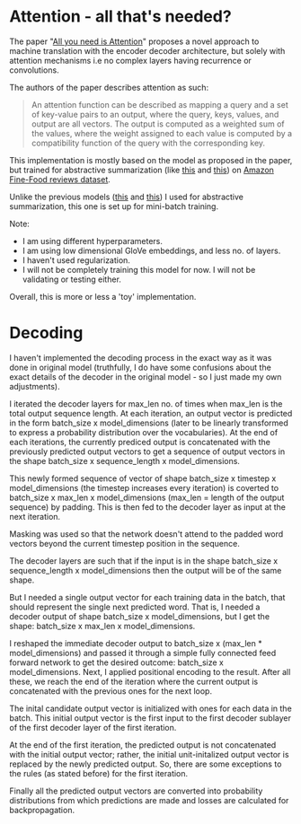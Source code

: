 # Attention - all that's needed?

The paper "[All you need is Attention](https://arxiv.org/abs/1706.03762)" proposes a novel approach to machine translation with the encoder decoder architecture, but solely with attention mechanisms i.e no complex layers having recurrence or convolutions.

The authors of the paper describes attention as such:

>An attention function can be described as mapping a query and a set of key-value pairs to an output,
>where the query, keys, values, and output are all vectors. The output is computed as a weighted sum
>of the values, where the weight assigned to each value is computed by a compatibility function of the
>query with the corresponding key.

This implementation is mostly based on the model as proposed in the paper, but trained for abstractive summarization (like [this](https://github.com/JRC1995/Abstractive-Summarization) and [this](https://github.com/JRC1995/Attention-Everywhere)) on [Amazon Fine-Food reviews dataset](https://www.kaggle.com/snap/amazon-fine-food-reviews/data).

Unlike the previous models ([this](https://github.com/JRC1995/Abstractive-Summarization) and [this](https://github.com/JRC1995/Attention-Everywhere)) I used for abstractive summarization, this one is set up for mini-batch training.

Note:

* I am using different hyperparameters. 
* I am using low dimensional GloVe embeddings, and less no. of layers.
* I haven't used regularization.
* I will not be completely training this model for now. I will not be validating or testing either. 

Overall, this is more or less a 'toy' implementation.

# Decoding

I haven't implemented the decoding process in the exact way as it was done in original model (truthfully, I do have some confusions about the exact details of the decoder in the original model - so I just made my own adjustments). 

I iterated the decoder layers for max_len no. of times when max_len is the total output sequence length. At each iteration, an output vector is predicted in the form batch_size x model_dimensions (later to be linearly transformed to express a probability distribution over the vocabularies). At the end of each iterations, the currently prediced output is concatenated with the previously predicted output vectors to get a sequence of output vectors in the shape batch_size x sequence_length x model_dimensions.

This newly formed sequence of vector of shape batch_size x timestep x model_dimensions (the timestep increases every iteration) is coverted to batch_size x max_len x model_dimensions (max_len = length of the output sequence) by padding. This is then fed to the decoder layer as input at the next iteration.  

Masking was used so that the network doesn't attend to the padded word vectors beyond the current timestep position in the sequence. 

The decoder layers are such that if the input is in the shape batch_size x sequence_length x model_dimensions then the output will be of the same shape.

But I needed a single output vector for each training data in the batch, that should represent the single next predicted word. That is, I needed a decoder output of shape batch_size x model_dimensions, but I get the shape: batch_size x max_len x model_dimensions. 

I reshaped the immediate decoder output to batch_size x (max_len * model_dimensions) and passed it through a simple fully connected feed forward network to get the desired outcome: batch_size x model_dimensions. Next, I applied positional encoding to the result. After all these, we reach the end of the iteration where the current output is concatenated with the previous ones for the next loop. 

The inital candidate output vector is initialized with ones for each data in the batch. This initial output vector is the first input to the first decoder sublayer of the first decoder layer of the first iteration.

At the end of the first iteration, the predicted output is not concatenated with the initial output vector; rather, the initial unit-initalized output vector is replaced by the newly predicted output. So, there are some exceptions to the rules (as stated before) for the first iteration.  

Finally all the predicted output vectors are converted into probability distributions from which predictions are made and losses are calculated for backpropagation. 
